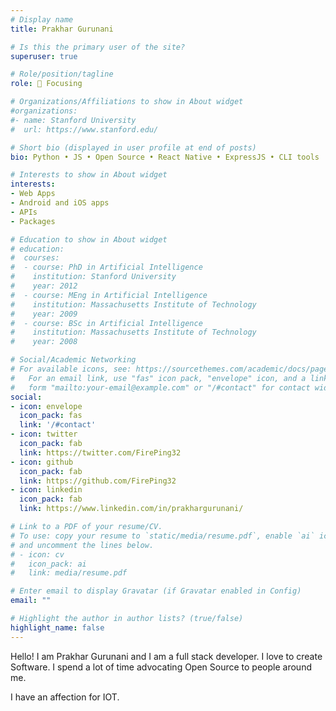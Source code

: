```yaml
---
# Display name
title: Prakhar Gurunani

# Is this the primary user of the site?
superuser: true

# Role/position/tagline
role: 🎯 Focusing

# Organizations/Affiliations to show in About widget
#organizations:
#- name: Stanford University
#  url: https://www.stanford.edu/

# Short bio (displayed in user profile at end of posts)
bio: Python • JS • Open Source • React Native • ExpressJS • CLI tools

# Interests to show in About widget
interests:
- Web Apps
- Android and iOS apps
- APIs
- Packages 

# Education to show in About widget
# education:
#  courses:
#  - course: PhD in Artificial Intelligence
#    institution: Stanford University
#    year: 2012
#  - course: MEng in Artificial Intelligence
#    institution: Massachusetts Institute of Technology
#    year: 2009
#  - course: BSc in Artificial Intelligence
#    institution: Massachusetts Institute of Technology
#    year: 2008

# Social/Academic Networking
# For available icons, see: https://sourcethemes.com/academic/docs/page-builder/#icons
#   For an email link, use "fas" icon pack, "envelope" icon, and a link in the
#   form "mailto:your-email@example.com" or "/#contact" for contact widget.
social:
- icon: envelope
  icon_pack: fas
  link: '/#contact'
- icon: twitter
  icon_pack: fab
  link: https://twitter.com/FirePing32
- icon: github
  icon_pack: fab
  link: https://github.com/FirePing32
- icon: linkedin
  icon_pack: fab
  link: https://www.linkedin.com/in/prakhargurunani/

# Link to a PDF of your resume/CV.
# To use: copy your resume to `static/media/resume.pdf`, enable `ai` icons in `params.toml`, 
# and uncomment the lines below.
# - icon: cv
#   icon_pack: ai
#   link: media/resume.pdf

# Enter email to display Gravatar (if Gravatar enabled in Config)
email: ""

# Highlight the author in author lists? (true/false)
highlight_name: false
---
```


Hello! I am Prakhar Gurunani and I am a full stack developer. I love to create Software. I spend a lot of time advocating Open Source to people around me.

I have an affection for IOT.

